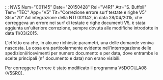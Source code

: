  :  : NWS Num="001145" Date="20150428" Rel="V4R1" Atr="S. Buffoli" Tem="TEC" App="V5" Tit="Correzione errore surf testate e righe V5" Sts="20"
Ad integrazione della NTI 001142, in data 28/04/2015, che correggeva un errore nei surf di testate e
righe documenti V5, è stata aggiunta un'ulteriore correzione, sempre dovuta alle modifiche introdotte in data 11/03/2015.

L'effetto era che, in alcune richieste parametri, una delle domande veniva nascosta. La cosa era particolarmente evidente nell'interrogazione delle spedizioni/ricevimenti per numero documento e per data, dove entrambe le scelte principali (n° documento e data) non erano visibili.

Per correggere l'errore è stato modificato il programma V5DOCU_A08 (V5SRC).
